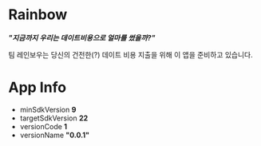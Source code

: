 # Rainbow
___"지금까지 우리는 데이트비용으로 얼마를 썼을까?"___

팀 레인보우는 당신의 건전한(?) 데이트 비용 지출을 위해 이 앱을 준비하고 있습니다.

# App Info
* minSdkVersion __9__
* targetSdkVersion __22__
* versionCode __1__
* versionName __"0.0.1"__

